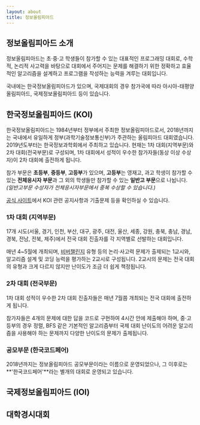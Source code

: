 ```yaml
---
layout: about
title: 정보올림피아드
---
```


## 정보올림피아드 소개

정보올림피아드는 초·중·고 학생들이 참가할 수 있는 대표적인 프로그래밍 대회로, 수학적, 논리적 사고력을 바탕으로 대회에서 주어지는 문제를 해결하기 위한 정확하고 효율적인 알고리즘을 설계하고 프로그램을 작성하는 능력을 겨루는 대회입니다.

국내에는 한국정보올림피아드가 있으며, 국제대회의 경우 참가국에 따라 아시아-태평양 올림피아드, 국제정보올림피아드 등이 있습니다.

## 한국정보올림피아드 (KOI)

한국정보올림피아드는 1984년부터 정부에서 주최한 정보올림피아드로서, 2018년까지는 국내에서 유일하게 정부(과학기술정보통신부)가 주관하는 올림피아드 대회였습니다. 2019년도부터는 한국정보과학회에서 주최하고 있습니다. 현재는 1차 대회(지역부문)와 2차 대회(전국부문)로 구성되며, 1차 대회에서 성적이 우수한 참가자들(동상 이상 수상자)이 2차 대회에 출전하게 됩니다.

참가 부문은 **초등부**, **중등부**, **고등부**가 있으며, **고등부**는 영재고, 과고 학생이 참가할 수 있는 **전체응시자 부문**과 그 외의 학생들만 참가할 수 있는 **일반고 부문**으로 나뉩니다. *(일반고부문 수상자가 전체응시자부문에서 중복 수상할 수 있습니다.)*

[공식 사이트](https://koi.or.kr/)에서 KOI 관련 공지사항과 기출문제 등을 확인하실 수 있습니다.

### 1차 대회 (지역부문)

17개 시도(서울, 경기, 인천, 부산, 대구, 광주, 대전, 울산, 세종, 강원, 충북, 충남, 경남, 경북, 전남, 전북, 제주)에서 전국 대회 진출자를 각 지역별로 선발하는 대회입니다.

매년 4~5월에 개최되며, [비버챌린지](https://www.bebras.kr/introduce/) 유형 등의 논리·사고력 문제가 출제되는 1교시와, 알고리즘 설계 및 코딩 능력을 평가하는 2교시로 구성됩니다. 2교시의 문제는 전국 대회의 유형과 크게 다르지 않지만 난이도가 조금 더 쉽게 책정됩니다.

<!-- 비버챌린지 문제, 알고리즘 문제 그림 삽입 -->

### 2차 대회 (전국부문)

1차 대회 성적이 우수한 2차 대회 진출자들은 매년 7월쯤 개최되는 전국 대회에 출전하게 됩니다.

참가자들은 4개의 문제에 대한 답을 코드로 구현하여 4시간 안에 제출해야 하며, 중·고등부의 경우 정렬, BFS 같은 기본적인 알고리즘부터 국제 대회 난이도의 어려운 알고리즘을 사용해야 하는 문제까지 다양한 난이도의 문제가 출제됩니다.

### 공모부문 (한국코드페어)

2018년까지는 정보올림피아드 공모부문이라는 이름으로 운영되었으나, 그 이후로는 **'한국코드페어'**라는 별개의 대회로 운영되고 있습니다.

<!---
## 아시아-태평양 올림피아드 (APIO)
--->

## 국제정보올림피아드 (IOI)

## 대학경시대회
